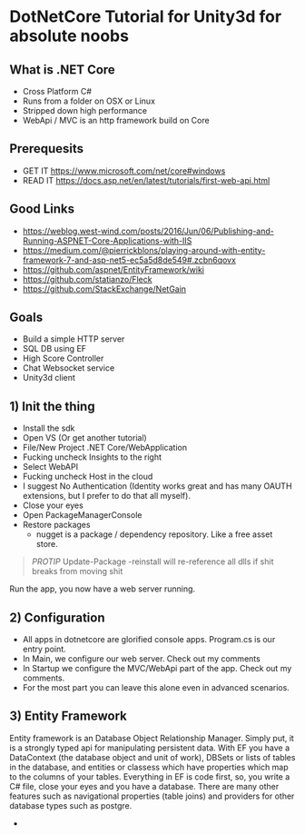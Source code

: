 # DotNetCore Tutorial for Unity3d for absolute noobs


## What is .NET Core
- Cross Platform C#
- Runs from a folder on OSX or Linux
- Stripped down high performance
- WebApi / MVC is an http framework build on Core

## Prerequesits 
- GET IT https://www.microsoft.com/net/core#windows
- READ IT https://docs.asp.net/en/latest/tutorials/first-web-api.html

## Good Links
- https://weblog.west-wind.com/posts/2016/Jun/06/Publishing-and-Running-ASPNET-Core-Applications-with-IIS
- https://medium.com/@pierrickblons/playing-around-with-entity-framework-7-and-asp-net5-ec5a5d8de549#.zcbn6qovx
- https://github.com/aspnet/EntityFramework/wiki
- https://github.com/statianzo/Fleck
- https://github.com/StackExchange/NetGain
	
## Goals
- Build a simple HTTP server
- SQL DB using EF
- High Score Controller
- Chat Websocket service
- Unity3d client

## 1) Init the thing
- Install the sdk
- Open VS (Or get another tutorial)
- File/New Project .NET Core/WebApplication
- Fucking uncheck Insights to the right
- Select WebAPI
- Fucking uncheck Host in the cloud
- I suggest No Authentication (Identity works great and has many OAUTH extensions, but I prefer to do that all myself).
- Close your eyes
- Open PackageManagerConsole
- Restore packages
  - nugget is a package / dependency repository. Like a free asset store.
  
> *PROTIP* Update-Package -reinstall will re-reference all dlls if shit breaks from moving shit

Run the app, you now have a web server running.

## 2) Configuration
- All apps in dotnetcore are glorified console apps. Program.cs is our entry point.
- In Main, we configure our web server. Check out my comments
- In Startup we configure the MVC/WebApi part of the app. Check out my comments.
- For the most part you can leave this alone even in advanced scenarios.

## 3) Entity Framework
Entity framework is an Database Object Relationship Manager. Simply put, it is a strongly typed api for manipulating persistent data. With EF you have a DataContext (the database object and unit of work), DBSets or lists of tables in the database, and entities or classess which have properties which map to the columns of your tables. Everything in EF is code first, so, you write a C# file, close your eyes and you have a database. There are many other features such as navigational properties (table joins) and providers for other database types such as postgre.

- 


